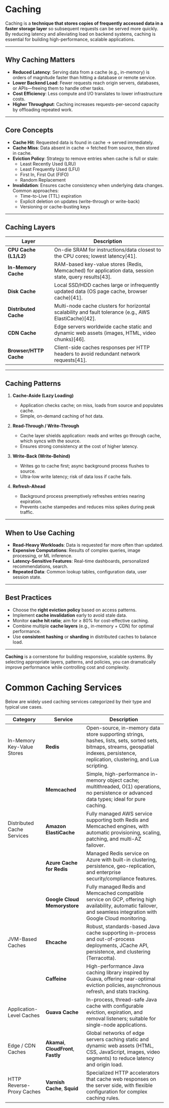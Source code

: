 # Caching

Caching is a **technique that stores copies of frequently accessed data in a faster storage layer** so subsequent requests can be served more quickly. By reducing latency and alleviating load on backend systems, caching is essential for building high-performance, scalable applications.

---

## Why Caching Matters

- **Reduced Latency**: Serving data from a cache (e.g., in-memory) is orders of magnitude faster than hitting a database or remote service.  
- **Lower Backend Load**: Fewer requests reach origin servers, databases, or APIs—freeing them to handle other tasks.  
- **Cost Efficiency**: Less compute and I/O translates to lower infrastructure costs.  
- **Higher Throughput**: Caching increases requests-per-second capacity by offloading repeated work.

---

## Core Concepts

- **Cache Hit**: Requested data is found in cache → served immediately.  
- **Cache Miss**: Data absent in cache → fetched from source, then stored in cache.  
- **Eviction Policy**: Strategy to remove entries when cache is full or stale:
  - Least Recently Used (LRU)
  - Least Frequently Used (LFU)
  - First In, First Out (FIFO)
  - Random Replacement  
- **Invalidation**: Ensures cache consistency when underlying data changes. Common approaches:
  - Time-to-Live (TTL) expiration
  - Explicit deletion on updates (write-through or write-back)
  - Versioning or cache-busting keys  

---

## Caching Layers

| Layer                | Description                                                                                      |
|----------------------|--------------------------------------------------------------------------------------------------|
| **CPU Cache (L1/L2)**   | On-die SRAM for instructions/data closest to the CPU cores; lowest latency[41].                   |
| **In-Memory Cache**     | RAM-based key-value stores (Redis, Memcached) for application data, session state, query results[43]. |
| **Disk Cache**          | Local SSD/HDD caches large or infrequently updated data (OS page cache, browser cache)[41].         |
| **Distributed Cache**   | Multi-node cache clusters for horizontal scalability and fault tolerance (e.g., AWS ElastiCache)[42]. |
| **CDN Cache**           | Edge servers worldwide cache static and dynamic web assets (images, HTML, video chunks)[46].         |
| **Browser/HTTP Cache**  | Client-side caches responses per HTTP headers to avoid redundant network requests[41].               |

---

## Caching Patterns

1. **Cache-Aside (Lazy Loading)**  
   - Application checks cache; on miss, loads from source and populates cache.  
   - Simple, on-demand caching of hot data.

2. **Read-Through / Write-Through**  
   - Cache layer shields application: reads and writes go through cache, which syncs with the source.  
   - Ensures strong consistency at the cost of higher latency.

3. **Write-Back (Write-Behind)**  
   - Writes go to cache first; async background process flushes to source.  
   - Ultra-low write latency; risk of data loss if cache fails.

4. **Refresh-Ahead**  
   - Background process preemptively refreshes entries nearing expiration.  
   - Prevents cache stampedes and reduces miss spikes during peak traffic.

---

## When to Use Caching

- **Read-Heavy Workloads**: Data is requested far more often than updated.  
- **Expensive Computations**: Results of complex queries, image processing, or ML inference.  
- **Latency-Sensitive Features**: Real-time dashboards, personalized recommendations, search.  
- **Repeated Data**: Common lookup tables, configuration data, user session state.

---

## Best Practices

- Choose the **right eviction policy** based on access patterns.  
- Implement **cache invalidation** early to avoid stale data.  
- Monitor **cache hit ratio**; aim for ≥ 80% for cost-effective caching.  
- Combine multiple **cache layers** (e.g., in-memory + CDN) for optimal performance.  
- Use **consistent hashing** or **sharding** in distributed caches to balance load.

---

**Caching** is a cornerstone for building responsive, scalable systems. By selecting appropriate layers, patterns, and policies, you can dramatically improve performance while controlling cost and complexity.


# Common Caching Services

Below are widely used caching services categorized by their type and typical use cases.

| Category                   | Service                              | Description                                                                                                                              |
|----------------------------|--------------------------------------|------------------------------------------------------------------------------------------------------------------------------------------|
| In-Memory Key-Value Stores | **Redis**                            | Open-source, in-memory data store supporting strings, hashes, lists, sets, sorted sets, bitmaps, streams, geospatial indexes, persistence, replication, clustering, and Lua scripting. |
|                            | **Memcached**                        | Simple, high-performance in-memory object cache; multithreaded, O(1) operations, no persistence or advanced data types; ideal for pure caching. |
| Distributed Cache Services | **Amazon ElastiCache**               | Fully managed AWS service supporting both Redis and Memcached engines, with automatic provisioning, scaling, patching, and multi-AZ failover. |
|                            | **Azure Cache for Redis**            | Managed Redis service on Azure with built-in clustering, persistence, geo-replication, and enterprise security/compliance features.   |
|                            | **Google Cloud Memorystore**         | Fully managed Redis and Memcached compatible service on GCP, offering high availability, automatic failover, and seamless integration with Google Cloud monitoring. |
| JVM-Based Caches           | **Ehcache**                          | Robust, standards-based Java cache supporting in-process and out-of-process deployments, JCache API, persistence, and clustering (Terracotta). |
|                            | **Caffeine**                         | High-performance Java caching library inspired by Guava, offering near-optimal eviction policies, asynchronous refresh, and stats tracking. |
| Application-Level Caches   | **Guava Cache**                      | In-process, thread-safe Java cache with configurable eviction, expiration, and removal listeners; suitable for single-node applications. |
| Edge / CDN Caches          | **Akamai**, **CloudFront**, **Fastly** | Global networks of edge servers caching static and dynamic web assets (HTML, CSS, JavaScript, images, video segments) to reduce latency and origin load. |
| HTTP Reverse-Proxy Caches  | **Varnish Cache**, **Squid**         | Specialized HTTP accelerators that cache web responses on the server side, with flexible configuration for complex caching rules. |
